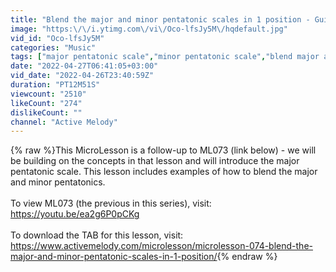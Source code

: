 ```yaml
---
title: "Blend the major and minor pentatonic scales in 1 position - Guitar Lesson - ML074"
image: "https:\/\/i.ytimg.com\/vi\/Oco-lfsJy5M\/hqdefault.jpg"
vid_id: "Oco-lfsJy5M"
categories: "Music"
tags: ["major pentatonic scale","minor pentatonic scale","blend major and minor pentatonic"]
date: "2022-04-27T06:41:05+03:00"
vid_date: "2022-04-26T23:40:59Z"
duration: "PT12M51S"
viewcount: "2510"
likeCount: "274"
dislikeCount: ""
channel: "Active Melody"
---
```

{% raw %}This MicroLesson is a follow-up to ML073 (link below) - we will be building on the concepts in that lesson and will introduce the major pentatonic scale. This lesson includes examples of how to blend the major and minor pentatonics.<br /><br />To view ML073 (the previous in this series), visit: <a rel="nofollow" target="blank" href="https://youtu.be/ea2g6P0pCKg">https://youtu.be/ea2g6P0pCKg</a><br /><br />To download the TAB for this lesson, visit: <a rel="nofollow" target="blank" href="https://www.activemelody.com/microlesson/microlesson-074-blend-the-major-and-minor-pentatonic-scales-in-1-position/">https://www.activemelody.com/microlesson/microlesson-074-blend-the-major-and-minor-pentatonic-scales-in-1-position/</a>{% endraw %}
